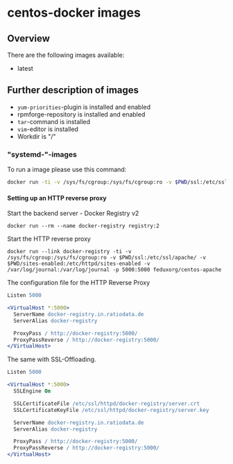 # centos-docker images

## Overview

There are the following images available:

* latest

## Further description of images


* `yum-priorities`-plugin is installed and enabled
* rpmforge-repository is installed and enabled
* `tar`-command is installed
* `vim`-editor is installed
* Workdir is "/"

### "systemd-"-images

To run a image please use this command:

~~~bash
docker run -ti -v /sys/fs/cgroup:/sys/fs/cgroup:ro -v $PWD/ssl:/etc/ssl/apache/ -v $PWD/sites-enabled:/etc/httpd/sites-enabled -v /var/log/journal:/var/log/journal feduxorg/centos-apache
~~~

#### Setting up an HTTP reverse proxy

Start the backend server - Docker Registry v2

~~~
docker run --rm --name docker-registry registry:2
~~~

Start the HTTP reverse proxy

~~~
docker run --link docker-registry -ti -v /sys/fs/cgroup:/sys/fs/cgroup:ro -v $PWD/ssl:/etc/ssl/apache/ -v $PWD/sites-enabled:/etc/httpd/sites-enabled -v /var/log/journal:/var/log/journal -p 5000:5000 feduxorg/centos-apache
~~~

The configuration file for the HTTP Reverse Proxy

~~~apache
Listen 5000

<VirtualHost *:5000>
  ServerName docker-registry.in.ratiodata.de
  ServerAlias docker-registry

  ProxyPass / http://docker-registry:5000/
  ProxyPassReverse / http://docker-registry:5000/
</VirtualHost>
~~~

The same with SSL-Offloading.

~~~apache
Listen 5000

<VirtualHost *:5000>
  SSLEngine On

  SSLCertificateFile /etc/ssl/httpd/docker-registry/server.crt
  SSLCertificateKeyFile /etc/ssl/httpd/docker-registry/server.key

  ServerName docker-registry.in.ratiodata.de
  ServerAlias docker-registry

  ProxyPass / http://docker-registry:5000/
  ProxyPassReverse / http://docker-registry:5000/
</VirtualHost>
~~~
